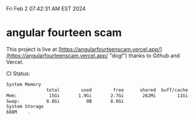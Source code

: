 Fri Feb  2 07:42:31 AM EST 2024

# angular fourteen scam


This project is live at [https://angularfourteenscam.vercel.app/](https://angularfourteenscam.vercel.app/ "dog!") thanks to Github and Vercel.

CI Status: 

```bash
System Memory
               total        used        free      shared  buff/cache   available
Mem:            15Gi       1.9Gi       2.7Gi       262Mi        11Gi        13Gi
Swap:          8.0Gi          0B       8.0Gi
System Storage
688M	.
```
```bash
